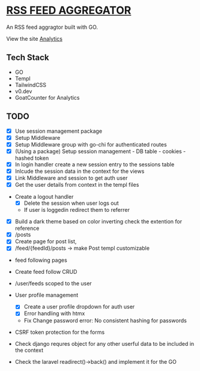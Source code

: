# [RSS FEED AGGREGATOR](https://rssfeed.cyclic.app/)
An RSS feed aggragtor built with GO.

View the site [Analytics](https://rssfeed.goatcounter.com/)

## Tech Stack
- GO
- Templ
- TailwindCSS
- v0.dev
- GoatCounter for Analytics


## TODO
- [x] Use session management package
- [x] Setup Middleware
- [x] Setup Middleware group with go-chi for authenticated routes
- [x] (Using a package) Setup session management - DB table - cookies - hashed token 
- [x] In login handler create a new session entry to the sessions table
- [x] Inlcude the session data in the context for the views
- [x] Link Middleware and session to get auth user
-[x] Get the user details from context in the templ files
- Create a logout handler
    - [x] Delete the session when user logs out
    - If user is loggedin redirect them to referrer
-[x] Build a dark theme based on color inverting check the extention for reference
- [x] /posts
- [x] Create page for post list, 
- [x] /feed/{feedId}/posts -> make Post templ customizable

- feed following pages
- Create feed follow CRUD
- /user/feeds scoped to the user
- User profile management  
    - [x] Create a user profile dropdown for auth user
    - [x] Error handling with htmx
    - Fix Change password error: No consistent hashing for passwords

- CSRF token protection for the forms
- Check django requres object for any other userful data to be included in the context
- Check the laravel readirect()->back() and implement it for the GO
